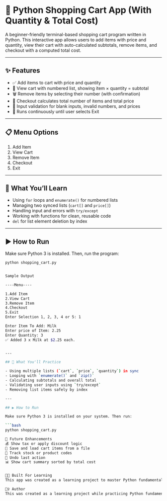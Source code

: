 # 🛒 Python Shopping Cart App (With Quantity & Total Cost)

A beginner-friendly terminal-based shopping cart program written in Python. This interactive app allows users to add items with price and quantity, view their cart with auto-calculated subtotals, remove items, and checkout with a computed total cost.

---

## ✨ Features

- ✅ Add items to cart with price and quantity
- 🔢 View cart with numbered list, showing item × quantity = subtotal
- 🗑️ Remove items by selecting their number (with confirmation)
- 🧮 Checkout calculates total number of items and total price
- 🧠 Input validation for blank inputs, invalid numbers, and prices
- 🔁 Runs continuously until user selects Exit

---

## 📋 Menu Options

1. Add Item
2. View Cart
3. Remove Item
4. Checkout
5. Exit

---

## 🧠 What You’ll Learn

- Using `for` loops and `enumerate()` for numbered lists
- Managing two synced lists (`cart[]` and `price[]`)
- Handling input and errors with `try/except`
- Working with functions for clean, reusable code
- `del` for list element deletion by index

---

## ▶️ How to Run

Make sure Python 3 is installed. Then, run the program:

```bash
python shopping_cart.py


Sample Output

----Menu----

1.Add Item
2.View Cart
3.Remove Item
4.Checkout
5.Exit
Enter Selection 1, 2, 3, 4 or 5: 1

Enter Item To Add: Milk
Enter price of Item: 2.25
Enter Quantity: 3
✅ Added 3 x Milk at $2.25 each.


---

## 🧠 What You'll Practice

- Using multiple lists (`cart`, `price`, `quantity`) in sync
- Looping with `enumerate()` and `zip()`
- Calculating subtotals and overall total
- Validating user inputs using `try/except`
- Removing list items safely by index

---

## ▶️ How to Run

Make sure Python 3 is installed on your system. Then run:

```bash
python shopping_cart.py

🔮 Future Enhancements
💰 Show tax or apply discount logic
🧾 Save and load cart items from a file
🧩 Track stock or product codes
🔄 Undo last action
📊 Show cart summary sorted by total cost


👨‍🎓 Built For Learning
This app was created as a learning project to master Python fundamentals such as lists, loops, function structure, and clean user input handling.

🙋‍♀️ Author
This was created as a learning project while practicing Python fundamentals such as loops, lists, and function control. Perfect for anyone just getting started with coding!
